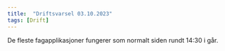 ```yaml
---
title:  "Driftsvarsel 03.10.2023"
tags: [Drift]
---
```

 
De fleste fagapplikasjoner fungerer som normalt siden rundt 14:30 i går.
